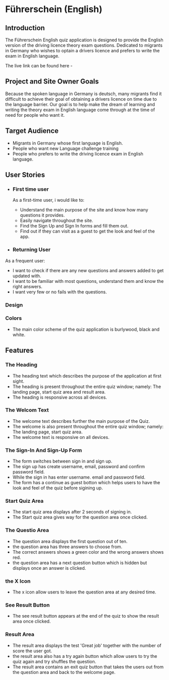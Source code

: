 # Führerschein (English)
## Introduction 
The Führerschein English quiz application is designed to provide the English version of the driving licence theory exam questions. Dedicated to migrants in Germany who wishes to optain a drivers licence and prefers to write the exam in English language.

The live link can be found here -

## Project and Site Owner Goals
 Because the spoken language in Germany is deutsch, many migrants find it difficult to achieve their goal of obtaining a drivers licence on time due to the language barrier. Our goal is to help make the dream of learning and writing the theory exam in English language come through at the time of need for people who want it.

 ## Target Audience 

- Migrants in Germany whose first language is English.
- People who want new Language challenge training 
- People who prefers to write the driving licence exam in English language.

## User Stories
- ### First time user
  As a first-time user, i would like to:
  - Understand the main purpose of the site and know how many questions it provides.
  - Easily navigate throughout the site.
  - Find the Sign Up and Sign In forms and fill them out.
  - Find out if they can visit as a guest to get the look and feel of the app.

- ### Returning User
As a frequent user:
- I want to check if there are any new questions and answers added to get updated with. 
- I want to be familiar with most questions, understand them and know the right answers.
- I want very few or no fails with the questions.

### Design

### Colors
- The main color scheme of the quiz application is burlywood, black and white.

## Features
### The Heading
- The heading text which describes the purpose of the application at first sight.
- The heading is present throughout the entire quiz window; namely: The landing page, start quiz area and result area.
- The heading is responsive across all devices.

### The Welcom Text
- The welcome text describes further the main purpose of the Quiz.
- The welcome is also present throughout the entire quiz window; namely: The landing page, start quiz area.
- The welcome text is responsive on all devices.

### The Sign-In And Sign-Up Form
- The form switches between sign in and sign up.
- The sign up has create username, email, password and confirm password field.
- While the sign in has enter username. email and password field.
- The form has a continue as guest botton which helps users to have the look and feel of the quiz before sigining up.

### Start Quiz Area
- The start quiz area displays after 2 seconds of signing in.
- The Start quiz area gives way for the question area once clicked.

### The Questio Area
- The question area displays the first question out of ten.
- the question area has three answers to choose from.
- The correct answers shows a green color and the wrong answers shows red.
- the question area has a next question button which is hidden but displays once an answer is clicked.

### the X Icon
- The x icon allow users to leave the question area at any desired time.

### See Result Button
- The see result button appears at the end of the quiz to show the result area once clicked.

### Result Area
- The result area displays the test 'Great job' together with the number of score the user got.
- the result area also has a try again button which allow users to try the quiz again and try shuffles the question.
- The result area contains an exit quiz button that takes the users out from the question area and back to the welcome page. 


